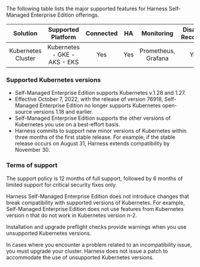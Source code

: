 The following table lists the major supported features for Harness Self-Managed Enterprise Edition offerings.

Solution| Supported Platform| Connected | HA | Monitoring| Disaster Recovery |
| :-----------------------------------------------------------------: | :----------------------------: | :-----------: | :----------------: | :-------------------: | :-----------------: |
| Kubernetes Cluster| Kubernetes - GKE - AKS - EKS | Yes| Yes | Prometheus, Grafana | Yes

### Supported Kubernetes versions

* Self-Managed Enterprise Edition supports Kubernetes v.1.28 and 1.27.
* Effective October 7, 2022, with the release of version 76918, Self-Managed Enterprise Edition no longer supports Kubernetes open-source versions 1.18 and earlier.
* Self-Managed Enterprise Edition supports the other versions of Kubernetes you use on a best-effort basis.
* Harness commits to support new minor versions of Kubernetes within three months of the first stable release. For example, if the stable release occurs on August 31, Harness extends compatibility by November 30.

### Terms of support

The support policy is 12 months of full support, followed by 6 months of limited support for critical security fixes only.

Harness Self-Managed Enterprise Edition does not introduce changes that break compatibility with supported versions of Kubernetes. For example, Self-Managed Enterprise Edition does not use features from Kubernetes version n that do not work in Kubernetes version n-2.

Installation and upgrade preflight checks provide warnings when you use unsupported Kubernetes versions.

In cases where you encounter a problem related to an incompatibility issue, you must upgrade your cluster. Harness does not issue a patch to accommodate the use of unsupported Kubernetes versions.
